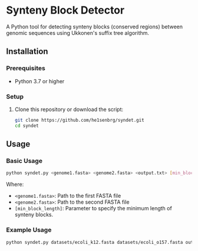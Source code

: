 # Synteny Block Detector

A Python tool for detecting synteny blocks (conserved regions) between genomic sequences using Ukkonen's suffix tree algorithm.

## Installation

### Prerequisites

- Python 3.7 or higher

### Setup

1. Clone this repository or download the script:

    ```bash
    git clone https://github.com/he1senbrg/syndet.git
    cd syndet
    ```

## Usage

### Basic Usage

```bash
python syndet.py <genome1.fasta> <genome2.fasta> <output.txt> [min_block_length]
```

Where:
- `<genome1.fasta>`: Path to the first FASTA file
- `<genome2.fasta>`: Path to the second FASTA file
- `[min_block_length]`: Parameter to specify the minimum length of synteny blocks.

### Example Usage

```bash
python syndet.py datasets/ecoli_k12.fasta datasets/ecoli_o157.fasta out_200.txt 200
```